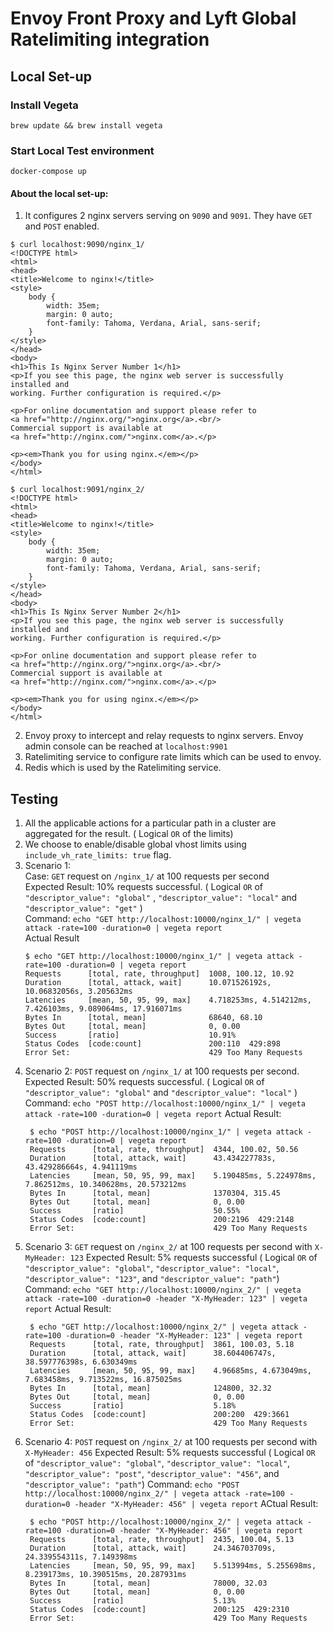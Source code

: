 # Envoy Front Proxy and Lyft Global Ratelimiting integration


## Local Set-up

### Install Vegeta
```
brew update && brew install vegeta
```

### Start Local Test environment

```
docker-compose up
```

#### About the local set-up:

1. It configures 2 nginx servers serving on `9090` and `9091`. They have `GET` and `POST` enabled. 
```
$ curl localhost:9090/nginx_1/
<!DOCTYPE html>
<html>
<head>
<title>Welcome to nginx!</title>
<style>
    body {
        width: 35em;
        margin: 0 auto;
        font-family: Tahoma, Verdana, Arial, sans-serif;
    }
</style>
</head>
<body>
<h1>This Is Nginx Server Number 1</h1>
<p>If you see this page, the nginx web server is successfully installed and
working. Further configuration is required.</p>

<p>For online documentation and support please refer to
<a href="http://nginx.org/">nginx.org</a>.<br/>
Commercial support is available at
<a href="http://nginx.com/">nginx.com</a>.</p>

<p><em>Thank you for using nginx.</em></p>
</body>
</html>

```
```
$ curl localhost:9091/nginx_2/
<!DOCTYPE html>
<html>
<head>
<title>Welcome to nginx!</title>
<style>
    body {
        width: 35em;
        margin: 0 auto;
        font-family: Tahoma, Verdana, Arial, sans-serif;
    }
</style>
</head>
<body>
<h1>This Is Nginx Server Number 2</h1>
<p>If you see this page, the nginx web server is successfully installed and
working. Further configuration is required.</p>

<p>For online documentation and support please refer to
<a href="http://nginx.org/">nginx.org</a>.<br/>
Commercial support is available at
<a href="http://nginx.com/">nginx.com</a>.</p>

<p><em>Thank you for using nginx.</em></p>
</body>
</html>

```

2. Envoy proxy to intercept and relay requests to nginx servers. Envoy admin console can be reached at `localhost:9901`
3. Ratelimiting service to configure rate limits which can be used to envoy. 
4. Redis which is used by the Ratelimiting service.


## Testing

1. All the applicable actions for a particular path in a cluster are aggregated for the result. ( Logical `OR` of the limits)
2. We choose to enable/disable global vhost limits using `include_vh_rate_limits: true` flag. 
3. Scenario 1:  
    Case: `GET` request on `/nginx_1/` at 100 requests per second     
    Expected Result: 10% requests successful. ( Logical `OR` of `"descriptor_value": "global"` , `"descriptor_value": "local"`  and `"descriptor_value": "get"` )   
    Command: `echo "GET http://localhost:10000/nginx_1/" | vegeta attack -rate=100 -duration=0 | vegeta report`  
    Actual Result  
    ```
    $ echo "GET http://localhost:10000/nginx_1/" | vegeta attack -rate=100 -duration=0 | vegeta report
    Requests      [total, rate, throughput]  1008, 100.12, 10.92
    Duration      [total, attack, wait]      10.071526192s, 10.06832056s, 3.205632ms
    Latencies     [mean, 50, 95, 99, max]    4.718253ms, 4.514212ms, 7.426103ms, 9.089064ms, 17.916071ms
    Bytes In      [total, mean]              68640, 68.10
    Bytes Out     [total, mean]              0, 0.00
    Success       [ratio]                    10.91%
    Status Codes  [code:count]               200:110  429:898  
    Error Set:                               429 Too Many Requests

    ```
4. Scenario 2:  `POST` request on `/nginx_1/` at 100 requests per second. 
   Expected Result: 50% requests successful. ( Logical `OR` of `"descriptor_value": "global"` and `"descriptor_value": "local"` )
   Command: `echo "POST http://localhost:10000/nginx_1/" | vegeta attack -rate=100 -duration=0 | vegeta report`
   Actual Result: 
   ```
    $ echo "POST http://localhost:10000/nginx_1/" | vegeta attack -rate=100 -duration=0 | vegeta report
    Requests      [total, rate, throughput]  4344, 100.02, 50.56
    Duration      [total, attack, wait]      43.434227783s, 43.429286664s, 4.941119ms
    Latencies     [mean, 50, 95, 99, max]    5.190485ms, 5.224978ms, 7.862512ms, 10.340628ms, 20.573212ms
    Bytes In      [total, mean]              1370304, 315.45
    Bytes Out     [total, mean]              0, 0.00
    Success       [ratio]                    50.55%
    Status Codes  [code:count]               200:2196  429:2148  
    Error Set:                               429 Too Many Requests

   ```
5. Scenario 3: `GET` request on `/nginx_2/` at 100 requests per second with `X-MyHeader: 123`
   Expected Result: 5% requests successful ( Logical `OR` of `"descriptor_value": "global"`, `"descriptor_value": "local"`, `"descriptor_value": "123"`, and `"descriptor_value": "path"`)
   Command: `echo "GET http://localhost:10000/nginx_2/" | vegeta attack -rate=100 -duration=0 -header "X-MyHeader: 123" | vegeta report`
   Actual Result: 
   ```
    $ echo "GET http://localhost:10000/nginx_2/" | vegeta attack -rate=100 -duration=0 -header "X-MyHeader: 123" | vegeta report
    Requests      [total, rate, throughput]  3861, 100.03, 5.18
    Duration      [total, attack, wait]      38.604406747s, 38.597776398s, 6.630349ms
    Latencies     [mean, 50, 95, 99, max]    4.96685ms, 4.673049ms, 7.683458ms, 9.713522ms, 16.875025ms
    Bytes In      [total, mean]              124800, 32.32
    Bytes Out     [total, mean]              0, 0.00
    Success       [ratio]                    5.18%
    Status Codes  [code:count]               200:200  429:3661  
    Error Set:                               429 Too Many Requests  
   ```
6. Scenario 4: `POST` request on `/nginx_2/` at 100 requests per second with `X-MyHeader: 456`
   Expected Result: 5% requests successful ( Logical `OR` of `"descriptor_value": "global"`, `"descriptor_value": "local"`, `"descriptor_value": "post"`, `"descriptor_value": "456"`, and `"descriptor_value": "path"`)
   Command: `echo "POST http://localhost:10000/nginx_2/" | vegeta attack -rate=100 -duration=0 -header "X-MyHeader: 456" | vegeta report`
   ACtual Result: 
   ```
    $ echo "POST http://localhost:10000/nginx_2/" | vegeta attack -rate=100 -duration=0 -header "X-MyHeader: 456" | vegeta report
    Requests      [total, rate, throughput]  2435, 100.04, 5.13
    Duration      [total, attack, wait]      24.346703709s, 24.339554311s, 7.149398ms
    Latencies     [mean, 50, 95, 99, max]    5.513994ms, 5.255698ms, 8.239173ms, 10.390515ms, 20.287931ms
    Bytes In      [total, mean]              78000, 32.03
    Bytes Out     [total, mean]              0, 0.00
    Success       [ratio]                    5.13%
    Status Codes  [code:count]               200:125  429:2310  
    Error Set:                               429 Too Many Requests

   ```
